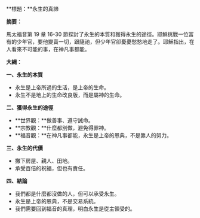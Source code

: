 **標題：**永生的真諦

**摘要：**

馬太福音第 19 章 16-30 節探討了永生的本質和獲得永生的途徑。耶穌挑戰一位富有的少年官，要他變賣一切，跟隨祂，但少年官卻憂憂愁愁地走了。耶穌指出，在人看來不可能的事，在神凡事都能。

**大綱：**

**一、永生的本質**

* 永生是上帝所過的生活，是上帝的生命。
* 永生不是地上的生命改良版，而是屬神的生命。

**二、獲得永生的途徑**

* **世界觀：**做善事、遵守誡命。
* **宗教觀：**什麼都別做，避免得罪神。
* **福音觀：**在神凡事都能，永生是上帝的恩典，不是靠人的努力。

**三、永生的代價**

* 撇下房屋、親人、田地。
* 承受百倍的祝福，但也有責任。

**四、結論**

* 我們都是什麼都沒做的人，但可以承受永生。
* 永生是上帝的恩典，不是交易系統。
* 我們需要回到福音的真理，明白永生是從主領受的。